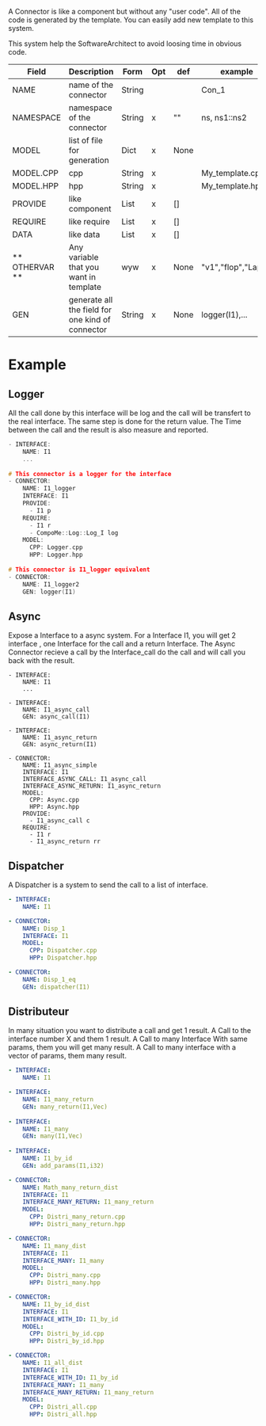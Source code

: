 A Connector is like a component but without any "user code". 
All of the code is generated by the template. You can easily add new template to this system.

This system help the SoftwareArchitect to avoid loosing time in obvious code.

| Field          | Description                                      | Form   | Opt | def  | example             |
|----------------|--------------------------------------------------|--------|-----|------|---------------------|
| NAME           | name of the connector                            | String |     |      | Con_1               |
| NAMESPACE      | namespace of the connector                       | String | x   | ""   | ns, ns1::ns2        |
| MODEL          | list of file for generation                      | Dict   | x   | None |                     |
| MODEL.CPP      | cpp                                              | String | x   |      | My_template.cpp     |
| MODEL.HPP      | hpp                                              | String | x   |      | My_template.hpp     |
| PROVIDE        | like component                                   | List   | x   | []   |                     |
| REQUIRE        | like require                                     | List   | x   | []   |                     |
| DATA           | like data                                        | List   | x   | []   |                     |
| ** OTHERVAR ** | Any variable that you want in template           | wyw    | x   | None | "v1","flop","Lapin" |
| GEN            | generate all the field for one kind of connector | String | x   | None | logger(I1),...      |

# Example
## Logger
All the call done by this interface will be log and the call will be transfert to the real interface.
The same step is done for the return value.
The Time between the call and the result is also measure and reported.

```cpp
- INTERFACE:
    NAME: I1
    ...
    
# This connector is a logger for the interface
- CONNECTOR:
    NAME: I1_logger
    INTERFACE: I1
    PROVIDE:
      - I1 p
    REQUIRE:
      - I1 r
      - CompoMe::Log::Log_I log
    MODEL:
      CPP: Logger.cpp
      HPP: Logger.hpp
      
# This connector is I1_logger equivalent
- CONNECTOR:
    NAME: I1_logger2
    GEN: logger(I1)
```

## Async
Expose a Interface to a async system.
For a Interface I1, you will get 2 interface , one Interface for the call and a return Interface.
The Async Connector recieve a call by the Interface_call do the call and will call you back with the result.

```
- INTERFACE:
    NAME: I1
    ...
    
- INTERFACE:
    NAME: I1_async_call
    GEN: async_call(I1)

- INTERFACE:
    NAME: I1_async_return
    GEN: async_return(I1)

- CONNECTOR:
    NAME: I1_async_simple
    INTERFACE: I1
    INTERFACE_ASYNC_CALL: I1_async_call
    INTERFACE_ASYNC_RETURN: I1_async_return
    MODEL:
      CPP: Async.cpp
      HPP: Async.hpp
    PROVIDE:
      - I1_async_call c
    REQUIRE:
      - I1 r
      - I1_async_return rr
```

## Dispatcher
A Dispatcher is a system to send the call to a list of interface.

```yaml
- INTERFACE:
    NAME: I1

- CONNECTOR:
    NAME: Disp_1
    INTERFACE: I1
    MODEL:
      CPP: Dispatcher.cpp
      HPP: Dispatcher.hpp

- CONNECTOR:
    NAME: Disp_1_eq
    GEN: dispatcher(I1)
```

## Distributeur
In many situation you want to distribute a call and get 1 result.
A Call to the interface number X and them 1 result.
A Call to many Interface With same params, them you will get many result.
A Call to many interface with a vector of params, them  many result.

```yaml
- INTERFACE:
    NAME: I1

- INTERFACE:
    NAME: I1_many_return
    GEN: many_return(I1,Vec)
    
- INTERFACE:
    NAME: I1_many
    GEN: many(I1,Vec)
    
- INTERFACE:
    NAME: I1_by_id
    GEN: add_params(I1,i32)

- CONNECTOR:
    NAME: Math_many_return_dist
    INTERFACE: I1
    INTERFACE_MANY_RETURN: I1_many_return
    MODEL:
      CPP: Distri_many_return.cpp
      HPP: Distri_many_return.hpp

- CONNECTOR:
    NAME: I1_many_dist
    INTERFACE: I1
    INTERFACE_MANY: I1_many
    MODEL:
      CPP: Distri_many.cpp
      HPP: Distri_many.hpp

- CONNECTOR:
    NAME: I1_by_id_dist
    INTERFACE: I1
    INTERFACE_WITH_ID: I1_by_id
    MODEL:
      CPP: Distri_by_id.cpp
      HPP: Distri_by_id.hpp

- CONNECTOR:
    NAME: I1_all_dist
    INTERFACE: I1
    INTERFACE_WITH_ID: I1_by_id
    INTERFACE_MANY: I1_many
    INTERFACE_MANY_RETURN: I1_many_return
    MODEL:
      CPP: Distri_all.cpp
      HPP: Distri_all.hpp
```
